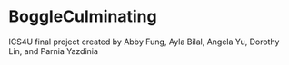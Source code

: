 # BoggleCulminating
ICS4U final project
created by Abby Fung, Ayla Bilal, Angela Yu, Dorothy Lin, and Parnia Yazdinia

